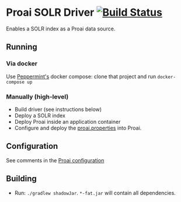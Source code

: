# Proai SOLR Driver [![Build Status](https://travis-ci.org/redbox-mint/proai-solr-driver.svg?branch=master)](https://travis-ci.org/redbox-mint/proai-solr-driver)

Enables a SOLR index as a Proai data source.

## Running

### Via docker

Use [Peppermint's](https://github.com/redbox-mint/peppermint) docker compose: clone that project and run `docker-compose up`

### Manually (high-level)

- Build driver (see instructions below)
- Deploy a SOLR index
- Deploy Proai inside an application container
- Configure and deploy the [proai.properties](https://github.com/redbox-mint/proai-solr-driver/blob/master/proai.properties) into Proai.

## Configuration

See comments in the [Proai configuration](https://github.com/redbox-mint/proai-solr-driver/blob/master/proai.properties)

## Building
- Run: `./gradlew shadowJar`. `*-fat.jar` will contain all dependencies.
